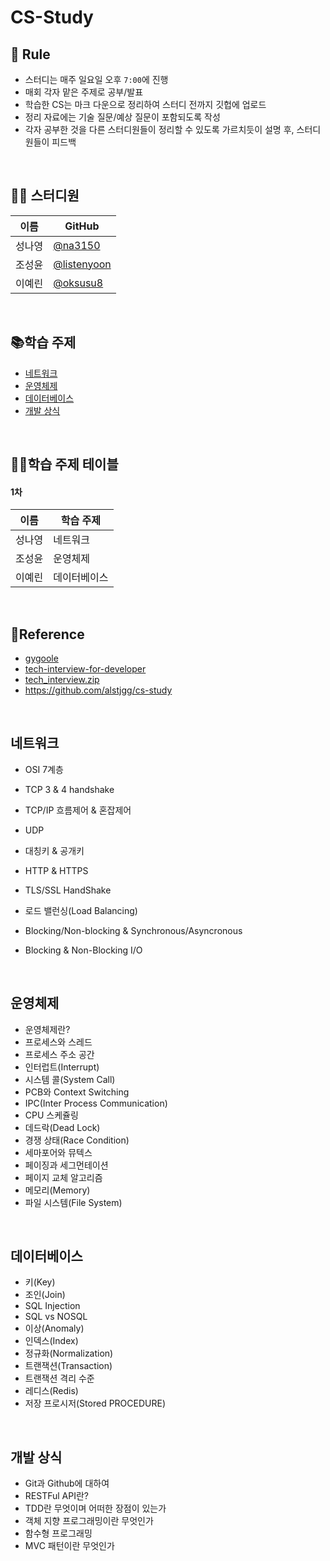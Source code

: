 # CS-Study

## 🙏 Rule

- 스터디는 매주 일요일 오후 `7:00`에 진행
- 매회 각자 맡은 주제로 공부/발표
- 학습한 CS는 마크 다운으로 정리하여 스터디 전까지 깃헙에 업로드
- 정리 자료에는 기술 질문/예상 질문이 포함되도록 작성
- 각자 공부한 것을 다른 스터디원들이 정리할 수 있도록 가르치듯이 설명 후, 스터디원들이 피드백

<br>

## 👩‍💻 스터디원

| 이름   | GitHub                                       |
| ------ | -------------------------------------------- |
| 성나영 | [@na3150](https://github.com/na3150)         |
| 조성윤 | [@listenyoon](https://github.com/listenyoon) |
| 이예린 | [@oksusu8](https://github.com/oksusu8)       |

<br>

## 📚학습 주제

- [네트워크](#네트워크)
- [운영체제](#운영체제)
- [데이터베이스](#데이터베이스)
- [개발 상식](#개발상식)

<br>

## 💁‍♀️학습 주제 테이블

#### 1차

| 이름   | 학습 주제    |
| ------ | ------------ |
| 성나영 | 네트워크     |
| 조성윤 | 운영체제     |
| 이예린 | 데이터베이스 |

<br>

## 📌Reference

- [gygoole](https://gyoogle.dev/blog/)
- [tech-interview-for-developer](https://github.com/gyoogle/tech-interview-for-developer)
- [tech_interview.zip](https://github.com/4z7l/tech_interview.zip)
- https://github.com/alstjgg/cs-study

<br>

## 네트워크

- OSI 7계층
- TCP 3 & 4 handshake
- TCP/IP  흐름제어 & 혼잡제어
- UDP
- 대칭키 & 공개키
- HTTP & HTTPS
- TLS/SSL HandShake

- 로드 밸런싱(Load Balancing)
- Blocking/Non-blocking & Synchronous/Asyncronous
- Blocking & Non-Blocking I/O

<br>

## 운영체제

- 운영체제란?
- 프로세스와 스레드
- 프로세스 주소 공간
- 인터럽트(Interrupt)
- 시스템 콜(System Call)
- PCB와 Context Switching
- IPC(Inter Process Communication)
- CPU 스케쥴링
- 데드락(Dead Lock)
- 경쟁 상태(Race Condition)
- 세마포어와 뮤텍스
- 페이징과 세그먼테이션
- 페이지 교체 알고리즘
- 메모리(Memory)
- 파일 시스템(File System)

<br>

## 데이터베이스

- 키(Key)
- 조인(Join)
- SQL Injection
- SQL vs NOSQL
- 이상(Anomaly)
- 인덱스(Index)
- 정규화(Normalization)
- 트랜잭션(Transaction)
- 트랜잭션 격리 수준
- 레디스(Redis)
- 저장 프로시저(Stored PROCEDURE)

<br>

## 개발 상식

- Git과 Github에 대하여
- RESTFul API란?
- TDD란 무엇이며 어떠한 장점이 있는가
- 객체 지향 프로그래밍이란 무엇인가
- 함수형 프로그래밍
- MVC 패턴이란 무엇인가